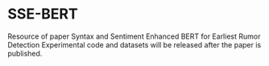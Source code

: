 # SSE-BERT
Resource of paper Syntax and Sentiment Enhanced BERT for Earliest Rumor Detection
Experimental code and datasets will be released after the paper is published.
